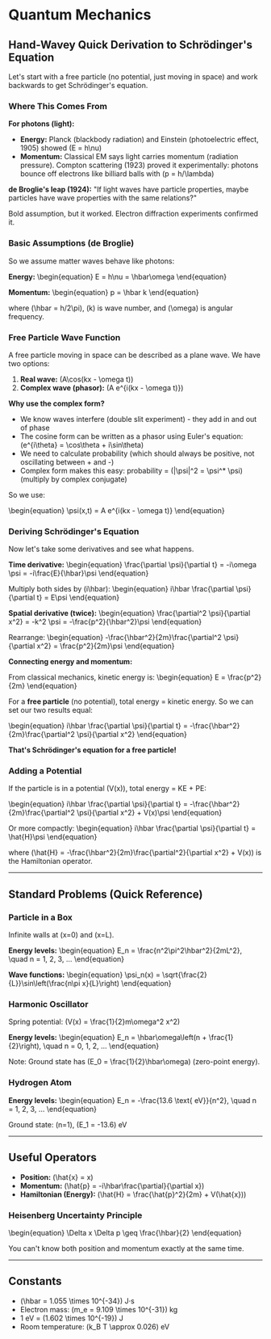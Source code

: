 # Quantum Mechanics

## Hand-Wavey Quick Derivation to Schrödinger's Equation

Let's start with a free particle (no potential, just moving in space) and work backwards to get Schrödinger's equation.

### Where This Comes From

**For photons (light):**

- **Energy:** Planck (blackbody radiation) and Einstein (photoelectric effect, 1905) showed \(E = h\nu\)
- **Momentum:** Classical EM says light carries momentum (radiation pressure). Compton scattering (1923) proved it experimentally: photons bounce off electrons like billiard balls with \(p = h/\lambda\)

**de Broglie's leap (1924):** "If light waves have particle properties, maybe particles have wave properties with the same relations?"

Bold assumption, but it worked. Electron diffraction experiments confirmed it.

### Basic Assumptions (de Broglie)

So we assume matter waves behave like photons:

**Energy:**
\begin{equation}
E = h\nu = \hbar\omega
\end{equation}

**Momentum:**
\begin{equation}
p = \hbar k
\end{equation}

where \(\hbar = h/2\pi\), \(k\) is wave number, and \(\omega\) is angular frequency.

### Free Particle Wave Function

A free particle moving in space can be described as a plane wave. We have two options:

1. **Real wave:** \(A\cos(kx - \omega t)\)
2. **Complex wave (phasor):** \(A e^{i(kx - \omega t)}\)

**Why use the complex form?**

- We know waves interfere (double slit experiment) - they add in and out of phase
- The cosine form can be written as a phasor using Euler's equation: \(e^{i\theta} = \cos\theta + i\sin\theta\)
- We need to calculate probability (which should always be positive, not oscillating between + and -)
- Complex form makes this easy: probability = \(|\psi|^2 = \psi^* \psi\) (multiply by complex conjugate)

So we use:

\begin{equation}
\psi(x,t) = A e^{i(kx - \omega t)}
\end{equation}

### Deriving Schrödinger's Equation

Now let's take some derivatives and see what happens.

**Time derivative:**
\begin{equation}
\frac{\partial \psi}{\partial t} = -i\omega \psi = -i\frac{E}{\hbar}\psi
\end{equation}

Multiply both sides by \(i\hbar\):
\begin{equation}
i\hbar \frac{\partial \psi}{\partial t} = E\psi
\end{equation}

**Spatial derivative (twice):**
\begin{equation}
\frac{\partial^2 \psi}{\partial x^2} = -k^2 \psi = -\frac{p^2}{\hbar^2}\psi
\end{equation}

Rearrange:
\begin{equation}
-\frac{\hbar^2}{2m}\frac{\partial^2 \psi}{\partial x^2} = \frac{p^2}{2m}\psi
\end{equation}

**Connecting energy and momentum:**

From classical mechanics, kinetic energy is:
\begin{equation}
E = \frac{p^2}{2m}
\end{equation}

For a **free particle** (no potential), total energy = kinetic energy. So we can set our two results equal:

\begin{equation}
i\hbar \frac{\partial \psi}{\partial t} = -\frac{\hbar^2}{2m}\frac{\partial^2 \psi}{\partial x^2}
\end{equation}

**That's Schrödinger's equation for a free particle!**

### Adding a Potential

If the particle is in a potential \(V(x)\), total energy = KE + PE:

\begin{equation}
i\hbar \frac{\partial \psi}{\partial t} = -\frac{\hbar^2}{2m}\frac{\partial^2 \psi}{\partial x^2} + V(x)\psi
\end{equation}

Or more compactly:
\begin{equation}
i\hbar \frac{\partial \psi}{\partial t} = \hat{H}\psi
\end{equation}

where \(\hat{H} = -\frac{\hbar^2}{2m}\frac{\partial^2}{\partial x^2} + V(x)\) is the Hamiltonian operator.

---

## Standard Problems (Quick Reference)

### Particle in a Box

Infinite walls at \(x=0\) and \(x=L\).

**Energy levels:**
\begin{equation}
E_n = \frac{n^2\pi^2\hbar^2}{2mL^2}, \quad n = 1, 2, 3, ...
\end{equation}

**Wave functions:**
\begin{equation}
\psi_n(x) = \sqrt{\frac{2}{L}}\sin\left(\frac{n\pi x}{L}\right)
\end{equation}

### Harmonic Oscillator

Spring potential: \(V(x) = \frac{1}{2}m\omega^2 x^2\)

**Energy levels:**
\begin{equation}
E_n = \hbar\omega\left(n + \frac{1}{2}\right), \quad n = 0, 1, 2, ...
\end{equation}

Note: Ground state has \(E_0 = \frac{1}{2}\hbar\omega\) (zero-point energy).

### Hydrogen Atom

**Energy levels:**
\begin{equation}
E_n = -\frac{13.6 \text{ eV}}{n^2}, \quad n = 1, 2, 3, ...
\end{equation}

Ground state: \(n=1\), \(E_1 = -13.6\) eV

---

## Useful Operators

- **Position:** \(\hat{x} = x\)
- **Momentum:** \(\hat{p} = -i\hbar\frac{\partial}{\partial x}\)
- **Hamiltonian (Energy):** \(\hat{H} = \frac{\hat{p}^2}{2m} + V(\hat{x})\)

### Heisenberg Uncertainty Principle

\begin{equation}
\Delta x \Delta p \geq \frac{\hbar}{2}
\end{equation}

You can't know both position and momentum exactly at the same time.

---

## Constants

- \(\hbar = 1.055 \times 10^{-34}\) J·s
- Electron mass: \(m_e = 9.109 \times 10^{-31}\) kg
- 1 eV = \(1.602 \times 10^{-19}\) J
- Room temperature: \(k_B T \approx 0.026\) eV
